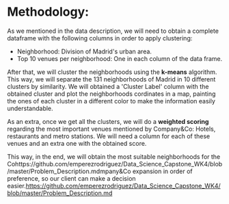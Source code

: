 # Methodology:

As we mentioned in the data description, we will need to obtain a complete dataframe with the following columns in order to apply clustering:

* Neighborhood: Division of Madrid's urban area.
* Top 10 venues per neighborhood: One in each column of the data frame.

After that, we will cluster the neighborhoods using the **k-means** algorithm. This way, we will separate the 131 neighborhoods of Madrid in 10 different clusters by similarity. We will obtained a 'Cluster Label' column with the obtained cluster and plot the neighborhoods cordinates in a map, painting the ones of each cluster in a different color to make the information easily understandable.

As an extra, once we get all the clusters, we will do a **weighted scoring** regarding the most important venues mentioned by Company&Co: Hotels, restaurants and metro stations. We will need a column for each of these venues and an extra one with the obtained score.

This way, in the end, we will obtain the most suitable neighborhoods for the Cohttps://github.com/emperezrodriguez/Data_Science_Capstone_WK4/blob/master/Problem_Description.mdmpany&Co expansion in order of preference, so our client can make a decision easier.https://github.com/emperezrodriguez/Data_Science_Capstone_WK4/blob/master/Problem_Description.md
